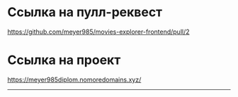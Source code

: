 # Ссылка на пулл-реквест

https://github.com/meyer985/movies-explorer-frontend/pull/2

# Ссылка на проект

https://meyer985diplom.nomoredomains.xyz/

***
